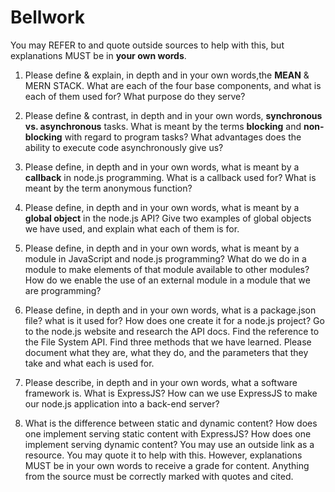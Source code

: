 # Bellwork

You may REFER to and quote outside sources to help with this, but explanations MUST be in **your own words**.

1. 
   Please define & explain, in depth and in your own words,the **MEAN** & MERN STACK. What are each of the four base components, and what is each of them used for? What purpose do they serve?
 


2. 
    Please define & contrast, in depth and in your own words, **synchronous vs. asynchronous** tasks. What is meant by the terms **blocking** and **non-blocking** with regard to program tasks? What advantages does the ability to execute code asynchronously give us? 
 
 

3. 
    Please define, in depth and in your own words, what is meant by a **callback** in node.js programming. What is a callback used for? What is meant by the term anonymous function? 



4. 
    Please define, in depth and in your own words, what is meant by a **global object** in the node.js API? Give two examples of global objects we have used, and explain what each of them is for. 
 
 
5. 
    Please define, in depth and in your own words, what is meant by a module in JavaScript and node.js programming? What do we do in a module to make elements of that module available to other modules? How do we enable the use of an external module in a module that we are programming?
 


6. 
    Please define, in depth and in your own words, what is a package.json file? what is it used for? How does one create it for a node.js project? Go to the node.js website and research the API docs. Find the reference to the File System API. Find three methods that we have learned. Please document what they are, what they do, and the parameters that they take and what each is used for.

7. Please describe, in depth and in your own    words, what a software framework is. 
   What is ExpressJS? How can we use ExpressJS to make our node.js application into a back-end server? 
 
 

8. 
    What is the difference between static and dynamic content? How does one implement serving static content with ExpressJS? How does one implement serving dynamic content? You may use an outside link as a resource. You may quote it to help with this. However, explanations MUST be in your own words to receive a grade for content. Anything from the source must be correctly marked with quotes and cited.
